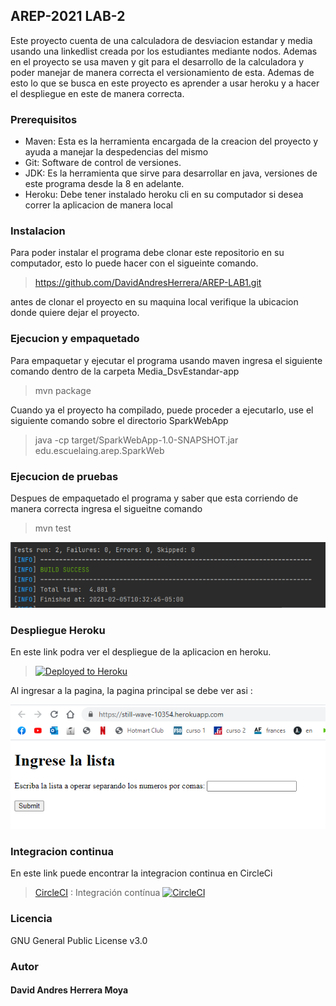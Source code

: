 ## AREP-2021 LAB-2

Este proyecto cuenta de una calculadora de desviacion estandar y media usando una linkedlist
creada por los estudiantes mediante nodos. Ademas en el proyecto se usa maven y git para el desarrollo
de la calculadora y poder manejar de manera correcta el versionamiento de esta.
Ademas de esto lo que se busca en este proyecto es aprender a usar heroku y a hacer el despliegue en este de manera correcta.




### Prerequisitos

- Maven: Esta es la herramienta encargada de la creacion del proyecto y ayuda a manejar la despedencias del mismo
- Git: Software de control de versiones.
- JDK: Es la herramienta que sirve para desarrollar en java, versiones de este programa desde la 8 en adelante.
- Heroku: Debe tener instalado heroku cli en su computador si desea correr la aplicacion de manera local

### Instalacion

 Para poder instalar el programa debe clonar este repositorio en su computador, esto lo puede hacer con el sigueinte comando.
 >https://github.com/DavidAndresHerrera/AREP-LAB1.git

 antes de clonar el proyecto en su maquina local verifique la ubicacion donde quiere dejar el proyecto.
 
### Ejecucion y empaquetado

Para empaquetar y ejecutar el programa usando maven ingresa el siguiente comando dentro de la carpeta Media_DsvEstandar-app
> mvn package

Cuando ya el proyecto ha compilado, puede proceder a ejecutarlo, use el siguiente comando sobre el directorio SparkWebApp

> java -cp target/SparkWebApp-1.0-SNAPSHOT.jar edu.escuelaing.arep.SparkWeb



### Ejecucion de pruebas

Despues de empaquetado el programa y saber que esta corriendo de manera correcta ingresa el sigueitne comando
> mvn test

![](img/pruebas.png)

### Despliegue Heroku 

En este link podra ver el despliegue de la aplicacion en heroku.

> [![Deployed to Heroku](https://www.herokucdn.com/deploy/button.png)](https://still-wave-10354.herokuapp.com/)

Al ingresar a la pagina, la pagina principal se debe ver asi :

![](img/heroku.png)

### Integracion continua

En este link puede encontrar la integracion continua en CircleCi

>  [CircleCI](https://circleci.com/) : Integración contínua [![CircleCI](https://circleci.com/gh/circleci/circleci-docs.svg?style=svg)](https://app.circleci.com/pipelines/github/DavidAndresHerrera/AREP-LAB2)


### Licencia
GNU General Public License v3.0 

### Autor 

#### David Andres Herrera Moya 
